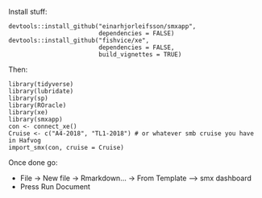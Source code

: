 Install stuff:

    devtools::install_github("einarhjorleifsson/smxapp",
                             dependencies = FALSE)
    devtools::install_github("fishvice/xe", 
                             dependencies = FALSE, 
                             build_vignettes = TRUE)

Then:

    library(tidyverse)
    library(lubridate)
    library(sp)
    library(ROracle)
    library(xe)
    library(smxapp)
    con <- connect_xe()
    Cruise <- c("A4-2018", "TL1-2018") # or whatever smb cruise you have in Hafvog
    import_smx(con, cruise = Cruise)

Once done go:

-   File -&gt; New file -&gt; Rmarkdown... -&gt; From Template --&gt;
    smx dashboard
-   Press Run Document
